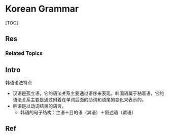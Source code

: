 # Korean Grammar

[TOC]



## Res
### Related Topics



## Intro
韩语语法特点
- 汉语是孤立语，它的语法关系主要通过语序来表现。韩国语属于粘着语，它的语法关系主要是通过附着在单词后面的助词和语尾的变化来表示的。
- 韩语是以动词结束的语言。
	- 韩语的句子结构：主语＋目的语（宾语）＋叙述语（谓语）



## Ref
